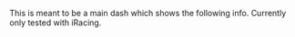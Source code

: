 This is meant to be a main dash which shows the following info. Currently only tested with iRacing.



